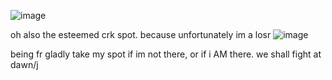 ![image](https://github.com/user-attachments/assets/8473544f-0c46-49b9-aae4-3b38312ab6de)

oh also the esteemed crk spot. because unfortunately im a losr
![image](https://github.com/user-attachments/assets/9b92d6af-11c3-4c7e-bab8-e551e0fd5556)

being fr gladly take my spot if im not there, or if i AM there. we shall fight at dawn/j
